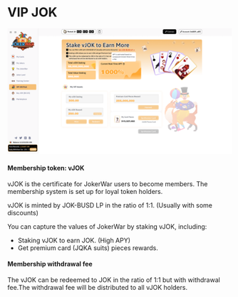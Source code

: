 # VIP JOK

![](<../.gitbook/assets/Jok1 (1).png>)

#### Membership token: vJOK&#x20;

vJOK is the certificate for JokerWar users to become members. The membership system is set up for loyal token holders.

vJOK is minted by JOK-BUSD LP in the ratio of 1:1. (Usually with some discounts)

You can capture the values ​​of JokerWar by staking vJOK, including:&#x20;

* Staking vJOK to earn JOK. (High APY)
* Get premium card (JQKA suits) pieces rewards.

#### Membership withdrawal fee

The vJOK can be redeemed to JOK in the ratio of 1:1 but with withdrawal fee.The withdrawal fee will be distributed to all vJOK holders.





